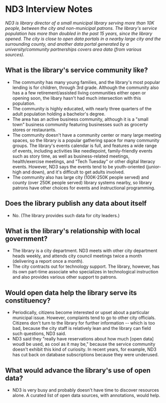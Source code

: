 #  ND3 Interview Notes

*ND3 is library director of a small municipal library serving more than 10K people, between the city and non-municipal patrons. The library's service population has more than doubled in the past 15 years, since the library opened. The city is close to open data portals in a nearby large city and the surrounding county, and another data portal generated by a university/community partnerships covers area data (from various sources).*

## What is the library's service community like?
- The community has many young families, and the library's most popular lending is for children, through 3rd grade. Although the community also has a a few retirement/assisted living communities either open or opening soon, the libary hasn't had much intersection with this population.
- The community is highly educated, with nearly three quarters of the adult population holding a bachelor's degree.
- The area has an active business community, although it is a "small town" business community featuring businesses such as grocerty stores or restaurants.
- The community doesn't have a community center or many large meeting spaces, so the library is a popular gathering space for many community groups. The library's events calendar is full, and features a wide range of events, including activities like needlepoint, family-friendly events such as story time, as well as business-related meetings, health/exercise meetings, and "Tech Tuesday" or other digital literacy events. However, ND3 says the events tend to be youth-oriented (junior-high and down), and it's difficult to get adults involved. 
- The community also has large city (100K-250K people served) and county (over 250K people served) library systems nearby, so library patrons have other choices for events and instructional programming.

## Does the library publish any data about itself
- No. (The library provides such data for city leaders.)

## What is the library's relationship with local government?
- The library is a city department. ND3 meets with other city department heads weekly, and attends city council meetings twice a month (delivering a report once a month). 
- The city contracts out for technology support. The library, however, has its own part-time associate who specializes in technological instruction and also provides various other support to patrons.

## Would open data help the library serve its constituency?
- Periodically, citizens become interested or upset about a particular municipal issue. However, complaints tend to go to other city officials. Citizens don't turn to the library for further information -- which is too bad, because the city staff is relatively lean and the library can field such questions, ND3 said.
- ND3 said they "really have reservations about how much [open data] woudl be used, as cool as it may be," because the service community doesn't exhibit this kind of curiosity. In recent years, for example, ND3 has cut back on database subscriptions because they were underused. 

## What would advance the library's use of open data?
- ND3 is very busy and probably doesn't have time to discover resources alone. A curated list of open data sources, with annotations, would help. 



